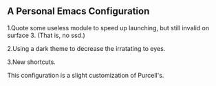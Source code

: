## A Personal Emacs Configuration

1.Quote some useless module to speed up launching, but still invalid on surface 3. (That is, no ssd.)

2.Using a dark theme to decrease the irratating to eyes.

3.New shortcuts.

This configuration is a slight customization of Purcell's.

